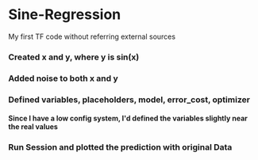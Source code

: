 # Sine-Regression
My first TF code without referring external sources

### Created x and y, where y is sin(x)
### Added noise to both x and y

### Defined variables, placeholders, model, error_cost, optimizer
#### Since I have a low config system, I'd defined the variables slightly near the real values
### Run Session and plotted the prediction with original Data
